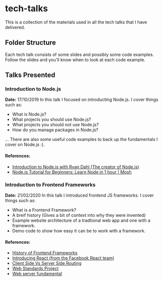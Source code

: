 # tech-talks
This is a collection of the materials used in all the tech talks that I have delivered.

## Folder Structure
Each tech talk consists of some slides and possibly some code examples. Follow the slides and you'll know when to look at each code example.

## Talks Presented
### Introduction to Node.js
**Date:** 17/10/2019
In this talk I focused on introducting Node.js. I cover things such as:
- What is Node.js?
- What projects you should use Node.js?
- What projects you should not use Node.js?
- How do you manage packages in Node.js?

... There are also some useful code examples to back up the fundamentals I cover on Node.js :).
#### References:
- [Introduction to Node.js with Ryan Dahl (The creator of Node.js)](https://www.youtube.com/watch?v=jo_B4LTHi3I)
- [Node.js Tutorial for Beginners: Learn Node in 1 hour | Mosh](https://www.youtube.com/watch?v=TlB_eWDSMt4&feature=youtu.be)

### Introduction to Frontend Frameworks
**Date:** 21/02/2020
In this talk I introduced frontend JS frameworks. I cover things such as:
- What is a Frontend Framework?
- A breif history (Gives a bit of context into why they were invented)
- Example website architecture of a tradtional web app and one with a framework.
- Demo code to show how easy it can be to work with a framework.

#### References:
- [History of Frontend Frameworks](https://blog.logrocket.com/history-of-frontend-frameworks/)
- [Introducing React (from the Facebook React team)](https://www.youtube.com/watch?v=XxVg_s8xAms )
- [Client Side Vs Server Side Routing](https://medium.com/@wilbo/server-side-vs-client-side-routing-71d710e9227f)
- [Web Standards Project](https://www.webstandards.org/)
- [Web server fundamental](https://developer.mozilla.org/en-US/docs/Learn/Server-side/First_steps/Introduction)
